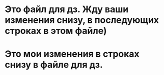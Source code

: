 # Это файл для дз. Жду ваши изменения снизу, в последующих строках в этом файле)
# Это мои изменения в строках снизу в файле для дз.
